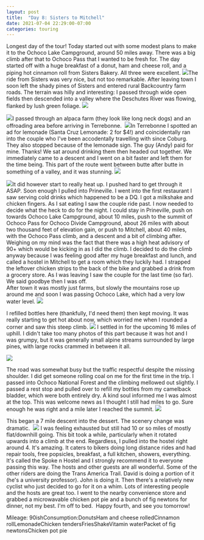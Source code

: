 ```yaml
---
layout: post
title:  "Day 8: Sisters to Mitchell"
date: 2021-07-04 22:29:00-07:00
categories: touring
---
```

Longest day of the tour! Today started out with some modest plans to make it to the Ochoco Lake Campground, around 50 miles away. There was a big climb after that to Ochoco Pass that I wanted to be fresh for. The day started off with a huge breakfast of a donut, ham and cheese roll, and a piping hot cinnamon roll from Sisters Bakery. All three were excellent.
[![](/assets/1625462641153002-0.png)](/assets/1625462641153002-0.png)The ride from Sisters was very nice, but not too remarkable. After leaving town I soon left the shady pines of Sisters and entered rural Backcountry farm roads. The terrain was hilly and interesting: I passed through wide open fields then descended into a valley where the Deschutes River was flowing, flanked by lush green foliage.
[![](/assets/1625462635200200-1.png)](/assets/1625462635200200-1.png)

[![](/assets/1625462630132517-2.png)](/assets/1625462630132517-2.png)I passed through an alpaca farm (they look like long neck dogs) and an offroading area before arriving in Terrebonne. 
[![](/assets/1625462623466594-3.png)](/assets/1625462623466594-3.png)In Terrebonne I spotted an ad for lemonade (Santa Cruz Lemonade: 2 for $4!) and coincidentally ran into the couple who I've been accodentally travelling with since Coburg. They also stopped because of the lemonade sign. The guy (Andy) paid for mine. Thanks! We sat around drinking them then headed out together. We immediately came to a descent and I went on a bit faster and left them for the time being. This part of the route went between butte after butte in something of a valley, and it was stunning.
[![](/assets/1625462615967892-4.png)](/assets/1625462615967892-4.png)

[![](/assets/1625462609896206-5.png)](/assets/1625462609896206-5.png)It did however start to really heat up. I pushed hard to get through it ASAP. Soon enough I pulled into Prineville. I went into the first restaurant I saw serving cold drinks which happened to be a DQ. I got a milkshake and chicken fingers. As I sat eating I saw the couple ride past. I now needed to decide what the heck to do for the night. I could stay in Prineville, push on towards Ochoco Lake Campground, about 10 miles, push to the summit of Ochoco Pass for Ochoco Divide Campground, about 26 miles with about two thousand feet of elevation gain, or push to Mitchell, about 40 miles, with the Ochoco Pass climb, and a descent and a bit of climbing after. Weighing on my mind was the fact that there was a high heat advisory of 90+ which would be kicking in as I did the climb. I decided to do the climb anyway because I was feeling good after my huge breakfast and lunch, and called a hostel in Mitchell to get a room which they luckily had. I strapped the leftover chicken strips to the back of the bike and grabbed a drink from a grocery store. As I was leaving I saw the couple for the last time (so far). We said goodbye then I was off.  
After town it was mostly just farms, but slowly the mountains rose up around me and soon I was passing Ochoco Lake, which had a very low water level.
[![](/assets/1625462603681513-6.png)](/assets/1625462603681513-6.png)
  
I refilled bottles here (thankfully, I'd need them) then kept moving. It was really starting to get hot about now, which worried me when I rounded a corner and saw this steep climb.
[![](/assets/1625462596804241-7.png)](/assets/1625462596804241-7.png)
I settled in for the upcoming 16 miles of uphill. I didn't take too many photos of this part because it was hot and I was grumpy, but it was generally small alpine streams surrounded by large pines, with large rocks crammed in between it all.  

[![](/assets/1625462591926754-8.png)](/assets/1625462591926754-8.png)
  
The road was somewhat busy but the traffic respectful despite the missing shoulder. I did get someone rolling coal on me for the first time in the trip. I passed into Ochoco National Forest and the climbing mellowed out slightly. I passed a rest stop and pulled over to refill my bottles from my camelback bladder, which were both entirely dry. A kind soul informed me I was almost at the top. This was welcome news as I thought I still had miles to go. Sure enough he was right and a mile later I reached the summit.
[![](/assets/1625462585856861-9.png)](/assets/1625462585856861-9.png)
  
This began a 7 mile descent into the dessert. The scenery change was dramatic. 
[![](/assets/1625462578328833-10.png)](/assets/1625462578328833-10.png)
I was feeling exhausted but still had 10 or so miles of mostly flat/downhill going. This bit took a while, particularly when it rotated upwards into a climb at the end. Regardless, I pulled into the hostel right around 4. It's amazing. It caters to bikers doing long distance rides and had repair tools, free popsicles, breakfast, a full kitchen, showers, everything. It's called the Spoke n Hostel and I strongly recommend it to everyone passing this way. The hosts and other guests are all wonderful. Some of the other riders are doing the Trans America Trail. David is doing a portion of it (he's a university professor). John is doing it. Then there's a relatively new cyclist who just decided to go for it on a whim. Lots of interesting people and the hosts are great too. I went to the nearby convenience store and grabbed a microwavable chicken pot pie and a bunch of fig newtons for dinner, not my best. I'm off to bed.  Happy fourth, and see you tomorrow!  
  
Mileage: 90ishConsumption:DonutsHam and cheese rolledCinnamon rollLemonadeChicken tendersFriesShakeVitamin waterPacket of fig newtonsChicken pot pie
